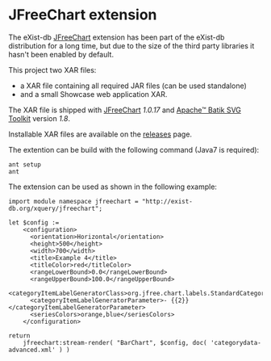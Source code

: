 JFreeChart extension
==========

The eXist-db [JFreeChart](http://www.jfree.org/jfreechart/) extension has been part of the eXist-db distribution for a long time, but due to the size of the third party libraries it hasn't been enabled by default. 

This project two XAR files:
- a XAR file containing all required JAR files (can  be used standalone) 
- and a small Showcase web application XAR.

The XAR file is shipped with [JFreeChart](http://www.jfree.org/jfreechart/) *1.0.17* and  [Apache™ Batik SVG Toolkit](https://xmlgraphics.apache.org/batik/) version *1.8*.


Installable XAR files are available on the [releases](releases) page. 


The extention can be build with the following command (Java7 is required):

```shell
ant setup
ant
```


The extension can be used as shown in the following example:

```xquery
import module namespace jfreechart = "http://exist-db.org/xquery/jfreechart";

let $config :=
    <configuration>
      <orientation>Horizontal</orientation>
      <height>500</height>
      <width>700</width>
      <title>Example 4</title>
      <titleColor>red</titleColor>
      <rangeLowerBound>0.0</rangeLowerBound>
      <rangeUpperBound>100.0</rangeUpperBound>
      <categoryItemLabelGeneratorClass>org.jfree.chart.labels.StandardCategoryItemLabelGenerator</categoryItemLabelGeneratorClass>
      <categoryItemLabelGeneratorParameter>- {{2}}</categoryItemLabelGeneratorParameter>
      <seriesColors>orange,blue</seriesColors>
    </configuration>

return
    jfreechart:stream-render( "BarChart", $config, doc( 'categorydata-advanced.xml' ) )
```
